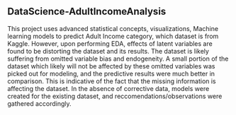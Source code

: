 ## DataScience-AdultIncomeAnalysis
This project uses advanced statistical concepts, visualizations, Machine learning models to predict Adult Income category, which dataset is from Kaggle. However, upon performing EDA, effects of latent variables are found to be distorting the dataset and its results. The dataset is likely suffering from omitted variable bias and endogeneity. A small portion of the dataset which likely will not be affected by these omitted variables was picked out for modeling, and the predictive results were much better in comparison. This is indicative of the fact that the missing information is affecting the dataset. In the absence of corrective data, models were created for the existing dataset, and reccomendations/observations were gathered accordingly.
